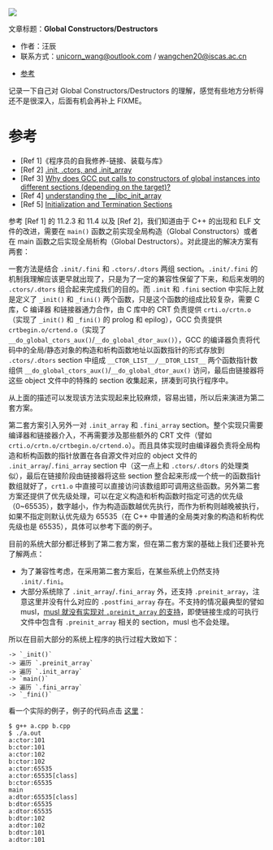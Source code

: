 ![](./diagrams/linker-loader.png)

文章标题：**Global Constructors/Destructors**

- 作者：汪辰
- 联系方式：<unicorn_wang@outlook.com> / <wangchen20@iscas.ac.cn>

<!-- TOC -->

- [参考](#参考)

<!-- /TOC -->

记录一下自己对 Global Constructors/Destructors 的理解，感觉有些地方分析得还不是很深入，后面有机会再补上 FIXME。

# 参考

- [Ref 1]《程序员的自我修养-链接、装载与库》
- [Ref 2] [.init, .ctors, and .init_array][1]
- [Ref 3] [Why does GCC put calls to constructors of global instances into different sections (depending on the target)?][2]
- [Ref 4] [understanding the __libc_init_array][3]
- [Ref 5] [Initialization and Termination Sections][4]

参考 [Ref 1] 的 11.2.3 和 11.4 以及 [Ref 2]，我们知道由于 C++ 的出现和 ELF 文件的改进，需要在 `main()` 函数之前实现全局构造（Global Constructors）或者在 main 函数之后实现全局析构（Global Destructors）。对此提出的解决方案有两套：

一套方法是结合 `.init/.fini` 和 `.ctors/.dtors` 两组 section。`.init/.fini` 的机制我理解应该更早就出现了，只是为了一定的兼容性保留了下来，和后来发明的 `.ctors/.dtors` 组合起来完成我们的目的。而 `.init` 和 `.fini` section 中实际上就是定义了 `_init()` 和 `_fini()` 两个函数，只是这个函数的组成比较复杂，需要 C 库，C 编译器 和链接器通力合作，由 C 库中的 CRT 负责提供 `crti.o/crtn.o`（实现了 `_init()` 和 `_fini()` 的 prolog 和 epilog），GCC 负责提供 `crtbegin.o/crtend.o`（实现了 `__do_global_ctors_aux()`/`__do_global_dtor_aux()`），GCC 的编译器负责将代码中的全局/静态对象的构造和析构函数地址以函数指针的形式存放到 `.ctors/.dtors` section 中组成 `__CTOR_LIST__/__DTOR_LIST__` 两个函数指针数组供 `__do_global_ctors_aux()`/`__do_global_dtor_aux()` 访问，最后由链接器将这些 object 文件中的特殊的 section 收集起来，拼凑到可执行程序中。

从上面的描述可以发现该方法实现起来比较麻烦，容易出错，所以后来演进为第二套方案。

第二套方案引入另外一对 `.init_array` 和 `.fini_array` section。整个实现只需要编译器和链接器介入，不再需要涉及那些额外的 CRT 文件（譬如 `crti.o/crtn.o/crtbegin.o/crtend.o`）。而且具体实现时由编译器负责将全局构造和析构函数的指针放置在各自源文件对应的 object 文件的 `.init_array`/`.fini_array` section 中（这一点上和 `.ctors/.dtors` 的处理类似），最后在链接阶段由链接器将这些 section 整合起来形成一个统一的函数指针数组就好了，`crt1.o` 中直接可以直接访问该数组即可调用这些函数。另外第二套方案还提供了优先级处理，可以在定义构造和析构函数时指定可选的优先级（0~65535），数字越小，作为构造函数越优先执行，而作为析构则越晚被执行，如果不指定则默认优先级为 65535（在 C++ 中普通的全局类对象的构造和析构优先级也是 65535），具体可以参考下面的例子。

目前的系统大部分都迁移到了第二套方案，但在第二套方案的基础上我们还要补充了解两点：
- 为了兼容性考虑，在采用第二套方案后，在某些系统上仍然支持 `.init/.fini`。
- 大部分系统除了 `.init_array`/`.fini_array` 外，还支持 `.preinit_array`，注意这里并没有什么对应的 `.postfini_array` 存在。不支持的情况最典型的譬如 musl，[musl 就没有实现对 `.preinit_array` 的支持][5]，即使链接生成的可执行文件中包含有 `.preinit_array` 相关的 section，musl 也不会处理。

所以在目前大部分的系统上程序的执行过程大致如下：

```
-> `_init()`
-> 遍历 `.preinit_array`
-> 遍历 `.init_array`
-> `main()`
-> 遍历 `.fini_array`
-> `_fini()`
```

看一个实际的例子，例子的代码点击 [这里][6]：

```shell
$ g++ a.cpp b.cpp
$ ./a.out
a:ctor:101
b:ctor:101
a:ctor:102
b:ctor:102
a:ctor:65535
a:ctor:65535[class]
b:ctor:65535
main
a:dtor:65535[class]
b:dtor:65535
a:dtor:65535
b:dtor:102
a:dtor:102
b:dtor:101
a:dtor:101
```




[1]:https://maskray.me/blog/2021-11-07-init-ctors-init-array
[2]:https://stackoverflow.com/questions/28564078/why-does-gcc-put-calls-to-constructors-of-global-instances-into-different-sectio
[3]:https://stackoverflow.com/questions/15265295/understanding-the-libc-init-array
[4]:https://docs.oracle.com/cd/E19683-01/817-3677/6mj8mbtb7/index.html#chapter2-48195
[5]:https://www.openwall.com/lists/musl/2015/11/29/7
[6]:./code/20230421-crt-init/